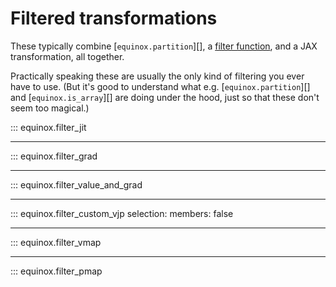 # Filtered transformations

These typically combine [`equinox.partition`][], a [filter function](./filter-functions.md), and a JAX transformation, all together.

Practically speaking these are usually the only kind of filtering you ever have to use. (But it's good to understand what e.g. [`equinox.partition`][] and [`equinox.is_array`][] are doing under the hood, just so that these don't seem too magical.)

::: equinox.filter_jit

---

::: equinox.filter_grad

---

::: equinox.filter_value_and_grad

---

::: equinox.filter_custom_vjp
    selection:
        members: false

---

::: equinox.filter_vmap

---

::: equinox.filter_pmap
